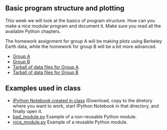## Basic program structure and plotting
This week we will look at the basics of program structure. How can you make
a nice modular program and document it. Make sure you read all the available
Python chapters.

The homework assignment for group A will be making plots using Berkeley Earth
data, while the homework for group B will be a bit more advanced.

* [Group A](assignment-week-4-group-a.pdf)
* [Group B](assignment-week-4-group-b.pdf)
* [Tarball of data files for Group A](datafiles-week-4-group-a.tar.gz)
* [Tarball of data files for Group B](lotaas-bestprof-files.tar.gz)

## Examples used in class

* [IPython Notebook created in class](examples-week-4.ipynb) (Download, copy
  to the diretory where you want to work, start IPython Notebook in that 
  directory, and finally open it.
* [bad_module.py](bad_module.py) Example of a non-reusable Python module.
* [nice_module.py](nice_module.py) Example of a reusable Python module.
